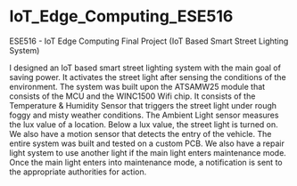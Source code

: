 # IoT_Edge_Computing_ESE516
ESE516 - IoT Edge Computing Final Project (IoT Based Smart Street Lighting System)

I designed an IoT based smart street lighting system with the main goal of saving power. It activates the street light after sensing the conditions of the environment. The system was built upon the ATSAMW25 module that consists of the MCU and the WINC1500 Wifi chip. It consists of the Temperature & Humidity Sensor that triggers the street light under rough foggy and misty weather conditions. The Ambient Light sensor measures the lux value of a location. Below a lux value, the street light is turned on. We also have a motion sensor that detects the entry of the vehicle. The entire system was built and tested on a custom PCB. We also have a repair light system to use another light if the main light enters maintenance mode. Once the main light enters into maintenance mode, a notification is sent to the appropriate authorities for action.
